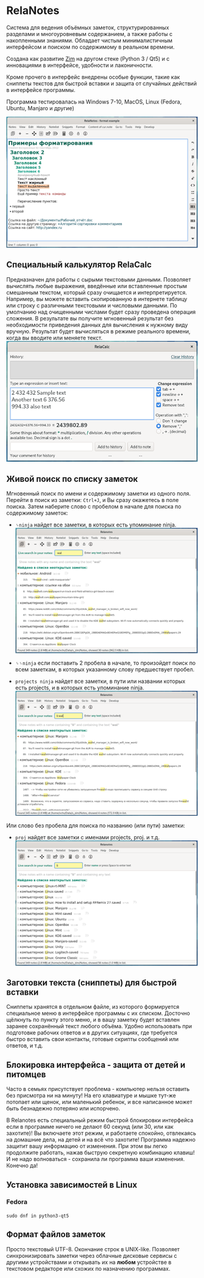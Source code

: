 ﻿# RelaNotes

Система для ведения объёмных заметок, структурированных разделами и многоуровневым содержанием, а также работы с накопленными знаниями.
Обладает чистым минималистичным интерфейсом и поиском по содержимому в реальном времени.

Создана как развитие [Zim](https://www.zim-wiki.org/) на другом стеке (Python 3 / Qt5) и с инновациями в интерфейсе, удобности и лаконичности.

Кроме прочего в интерфейс внедрены особые функции, такие как сниппеты текстов для быстрой вставки и защита от случайных действий в интерфейсе программы.

Программа тестировалась на Windows 7-10, MacOS, Linux (Fedora, Ubuntu, Manjaro и другие)

![Скрин окна программы](https://raw.githubusercontent.com/vslobodyan/Relanotes/master/screenshots/format.png "Скрин окна программы")


## Специальный калькулятор **RelaCalc**

Предназначен для работы с сырыми текстовыми данными. Позволяет вычислять любые выражения, введённые или вставленные простым смешанным текстом, который сразу очищается и интерпретируется.
Например, вы можете вставить скопированную в интернете таблицу или строку с различными текстовыми и числовыми данными. По умолчанию над очищенными числами будет сразу проведена операция сложения. В результате вы получите мгновенный результат без необходимости приведения данных для вычисления к нужному виду вручную.
Результат будет вычисляться в режиме реального времени, когда вы вводите или меняете текст.
![Скрин окна программы](https://raw.githubusercontent.com/vslobodyan/Relanotes/master/screenshots/relacalc_1.png "Скрин окна программы")



## Живой поиск по списку заметок

Мгновенный поиск по имени и содержимому заметки из одного поля.
Перейти в поиск из заметки: ```Ctrl+J```, и Вы сразу окажетесь в поле поиска.
Затем наберите слово с пробелом в начале для поиска по содержимому заметок:
 * `␠ninja` найдет все заметки, в которых есть упоминание ninja.
   ![Скрин окна программы](https://raw.githubusercontent.com/vslobodyan/Relanotes/master/screenshots/search_2.png "Скрин окна программы")
 * `␠␠ninja` если поставить 2 пробела в начале, то произойдет поиск по всем заметкам, в которых указанному слову предшествует пробел.
 
 * `projects ninja` найдет все заметки, в пути или названии которых есть projects, и в которых есть упоминание ninja.
  ![Скрин окна программы](https://raw.githubusercontent.com/vslobodyan/Relanotes/master/screenshots/search_3.png "Скрин окна программы")
   
Или слово без пробела для поиска по названию (или пути) заметки:
 * `proj` найдет все заметки с именами projects, proj. и т.д.
  ![Скрин окна программы](https://raw.githubusercontent.com/vslobodyan/Relanotes/master/screenshots/search_1.png "Скрин окна программы")
 
## Заготовки текста (сниппеты) для быстрой вставки

Сниппеты хранятся в отдельном файле, из которого формируется специальное меню в интерфейсе программы с их списком. Досточно щёлкнуть по пункту этого меню, и в вашу заметку будет вставлен заранее сохранённый текст любого объёма. Удобно использовать при подготовке рабочих ответов и в других ситуациях, где требуется быстро вставить свои контакты, готовые скрипты сообщений или ответов, и т.д. 

## Блокировка интерфейса - защита от детей и питомцев

 Часто в семьях присутствует проблема - компьютер нельзя оставить без присмотра ни на минуту!
 На его клавиатуре и мышке тут-же потопает или щенок, или маленький ребенок, и все написанное может быть безнадежно потеряно или испорчено.

 В Relanotes есть специальный режим быстрой блокировки интерфейса если в программе ничего не делают 60 секунд (или 30, или как захотите)!
 Вы включаете этот режим, и работаете спокойно, отвлекаясь на домашние дела, на детей и на всё что захотите!
 Программа надежно защитит вашу информацию от изменения. При этом вы легко продолжите работать, нажав быструю секретную комбинацию клавиш!
 И не надо волноваться - сохранила ли программа ваши изменения. Конечно да!


## Установка зависимостей в Linux

### Fedora
`sudo dnf in python3-qt5`


## Формат файлов заметок

Просто текстовый UTF-8.
Окончание строк в UNIX-like.
Позволяет синхронизировать заметки через облачные дисковые сервисы с другими устройствами и открывать их на **любом** устройстве в текстовом редакторе или схожих по назначению программах.
